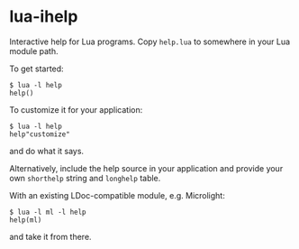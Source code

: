lua-ihelp
=========

Interactive help for Lua programs. Copy `help.lua` to somewhere in
your Lua module path.

To get started:

    $ lua -l help
    help()

To customize it for your application: 

    $ lua -l help
    help"customize"

and do what it says.

Alternatively, include the help source in your application and provide 
your own `shorthelp` string and `longhelp` table.

With an existing LDoc-compatible module, e.g. Microlight:

    $ lua -l ml -l help
    help(ml)

and take it from there.


